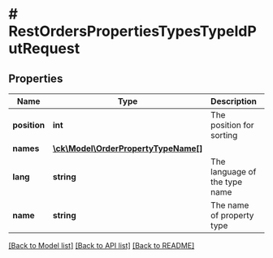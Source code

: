 # # RestOrdersPropertiesTypesTypeIdPutRequest

## Properties

Name | Type | Description | Notes
------------ | ------------- | ------------- | -------------
**position** | **int** | The position for sorting | [optional]
**names** | [**\ck\Model\OrderPropertyTypeName[]**](OrderPropertyTypeName.md) |  | [optional]
**lang** | **string** | The language of the type name |
**name** | **string** | The name of property type |

[[Back to Model list]](../../README.md#models) [[Back to API list]](../../README.md#endpoints) [[Back to README]](../../README.md)
